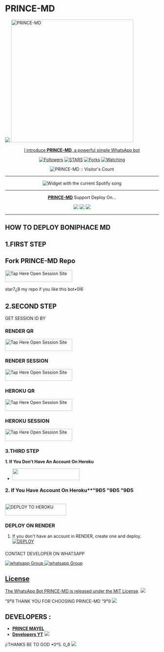 # PRINCE-MD
 <a href="https://github.com/DenverCoder1/readme-typing-svg"><img src="https://readme-typing-svg.herokuapp.com?font=Time+New+Roman&color=red&size=25&center=true&vCenter=true&width=600&height=100&lines=I'm+PRINCE+MD+Created+by+PRINCE.&heart;++;Self-taught+Back-Created+By,;Ibrahim+Adams+Am+The,;Best+Is+Bot+For+You+To,;Deploy..<3"></a>
 <a href="https://telegra.ph/file/a426523c1f8b7ee7430f1.jpg">
 <img alt="PRINCE-MD" height="400" src="https://telegra.ph/file/6f286ab70044f47140d2f.jpg">
  
</h1> 
<p align="center">l introduce <b>PRINCE-MD</b>, a powerful simple WhatsApp bot </p>

</p>
  <p align="center">
<a href="https://github.com/Mayelprince?tab=followers"><img title="Followers" src="https://img.shields.io/github/followers/Mayelprince?label=Followers&style=social"></a>
<a href="https://github.com/Mayelprince/PRINCE-MD1/stargazers/"><img title="STARS" src="https://img.shields.io/github/stars/Mayelprince/PRINCE-MD1?&style=social"></a>
<a href="https://github.com/Mayelprince/PRINCE-MD1/network/members"><img title="Forks" src="https://img.shields.io/github/forks/Mayelprince/PRINCE-MD1?style=social"></a>
<a href="https://github.com/Mayelprince/PRINCE-MD1/watchers"><img title="Watching" src="https://img.shields.io/github/watchers/Mayelprince/PRINCE-MD1?label=Watching&style=social"></a>

</p>
<p align="center"><img src="https://profile-counter.glitch.me/{Mayelprince}/count.svg" alt="PRINCE-MD :: Visitor's Count"/></p>

---


</a>
  <div align="center">
  <img src="https://spogit.vercel.app/api?theme=dark&black=true&scan=true" alt="Widget with the current Spotify song"  />
</div>

---

<p align="center">
  <a href="https://github.com/Mayelprince/PRINCE-MD1"><b>PRINCE-MD</b></a> Support Deploy On...
</p>

<p align="center">
  <a href="https://github.com/Mayelprince/PRINCE-MD1/blob/main/temp/deploy-on-vps.md"><img src="https://img.shields.io/badge/self hosting-3d1513?style=for-the-badge&logo=serverless&logoColor=FD5750"></a>
  <a href="https://dashboard.heroku.com/new?template=https://github.com/boniphace478/Boniphace-Md/tree/main"><img src="https://img.shields.io/badge/heroku-9d7acc?style=for-the-badge&logo=heroku&logoColor=430098"></a>
  <a href="https://youtu.be/izoxfW3anrU"><img src="https://img.shields.io/badge/CodeSpace-green?colorA=%23ff000&colorB=%23017e40&style=for-the-badge&logo=git&logoColor=white"></a>
</p>



    
 
 



---





## HOW TO DEPLOY BONIPHACE MD


## 1.FIRST STEP 
## Fork PRINCE-MD Repo
<a href="https://github.com/Mayelprince/PRINCE-MD1/fork"><img title="Tap Here Open Session Site" src="https://img.shields.io/badge/FORK THIS REPO-h?color=darkblue&style=for-the-badge&logo=msi" width="220" height="38.45"/></a></p>

star7¿8 my repo if you like this bot•0Í6


## 2.SECOND STEP 


 GET SESSION ID BY

### RENDER QR

<a href="https://https://boniphace-session.onrender.com/wasiqr"><img title="Tap Here Open Session Site" src="https://img.shields.io/badge/QR CODE-h?color=green&style=for-the-badge&logo=msi" width="220" height="38.45"/></a></p>

### RENDER SESSION

<a href="https://boniphace-session.onrender.com"><img title="Tap Here Open Session Site" src="https://img.shields.io/badge/PAIRING CODE-h?color=green&style=for-the-badge&logo=msi" width="220" height="38.45"/></a></p>


### HEROKU QR 

<a href="https://boniphace70-69db40dd600d.herokuapp.com/qr"><img title="Tap Here Open Session Site" src="https://img.shields.io/badge/QR CODE-h?color=darkblue&style=for-the-badge&logo=msi" width="220" height="38.45"/></a></p>

### HEROKU SESSION
 
<a href="https://boniphace70-69db40dd600d.herokuapp.com/"><img title="Tap Here Open Session Site" src="https://img.shields.io/badge/PAIRING CODE-h?color=darkblue&style=for-the-badge&logo=msi" width="220" height="38.45"/></a></p>


### 3.THIRD STEP 
**1. If You Don't Have An Account On Heroku**
- <a align="center"><a href="https://signup.heroku.com">
 <img src="https://img.shields.io/badge/Create%20Account%20Now-darkblue?style=for-the-badge&logo=heroku" width="220" height="38.45"/></a></p>

### 2. If You Have Account On Heroku**”9Ð5 ”9Ð5 ”9Ð5

   <br>
    <a href='https://dashboard.heroku.com/new?template=https://github.com/boniphace478/BONIPHACE-MD' target="_darkblue"><img alt='DEPLOY TO HEROKU' src="https://img.shields.io/badge/Deploy%20To%20Heroku-darkblue?style=for-the-badge&logo=heroku" width="200" height="38.45"/></a></p>


### DEPLOY ON RENDER

1. If you don't have an account in RENDER, create one and deploy.
    <br>
    <a href='https://dashboard.render.com/select-repo?type=web' target="_darkblue"><img alt='DEPLOY' src='https://img.shields.io/badge/-DEPLOY-black?style=for-the-badge&logo=render&logoColor=white'/></a>


   ###

CONTACT DEVELOPER ON WHATSAPP 

<a href="https://wa.link/4d9cpj" target="_blank">
    <img alt="whatsapp Group" src="https://img.shields.io/badge/boniphace tech contact -25D366?style=for-the-badge&logo=whatsapp&logoColor=white" />


  
 
<a href="https://whatsap.com/channel/0029VaiMm7dT51HS1T1G" target="_blank">
    <img alt="whatsapp Group" src="https://img.shields.io/badge/ PRINCE-MAYEL  CHANNEL -25D366?style=for-the-badge&logo=whatsapp&logoColor=white" />
 

## License

The WhatsApp Bot PRINCE-MD is released under the [MIT License](https://opensource.org/licenses/MIT).
<a><img src='https://i.imgur.com/LyHic3i.gif'/></a>

”9²9 THANK YOU FOR CHOOSING PRINCE-MD ”9²9
<a><img src='https://i.imgur.com/LyHic3i.gif'/></a>

## DEVELOPERS :

- [**PRINCE MAYEL**](https://github.com/Mayelprince)
- [**Developers YT**](https://youtue.com/@anthonyboniphace?si=86VH4Q_OQYO)
 <a><img src='https://i.imgur.com/LyHic3i.gif'/></a>
 
¡ïTHANKS BE TO GOD •0†5. 0„8
<a><img src='https://i.imgur.com/LyHic3i.gif'/></a>

     

